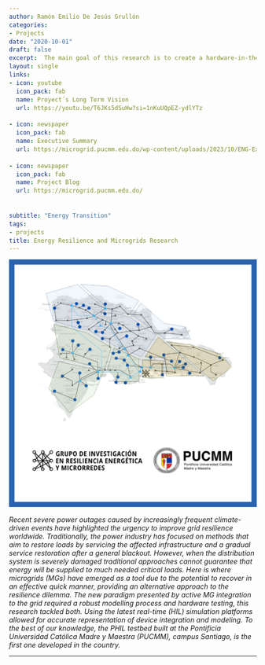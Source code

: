```yaml
---
author: Ramón Emilio De Jesús Grullón
categories:
- Projects
date: "2020-10-01"
draft: false
excerpt:  The main goal of this research is to create a hardware-in-the-loop laboratory testbed in the PUCMM-Santiago campus, where scenario modelling and control techniques related to the improvement of resilience through microgrid formation are evaluated. The laboratory allows for the integration of real-time simulation (us/ns) with physical systems representative of the scenarios that are studied, forming a microgrid laboratory that will be used both for research and teaching.
layout: single
links:
- icon: youtube
  icon_pack: fab
  name: Proyect´s Long Term Vision
  url: https://youtu.be/T6JKs5dSuHw?si=1nKuUQpEZ-ydlYTz
  
- icon: newspaper
  icon_pack: fab
  name: Executive Summary
  url: https://microgrid.pucmm.edu.do/wp-content/uploads/2023/10/ENG-ExecutiveSummary-MicrogridResearchPUCMM_2023-10-05.pdf
  
- icon: newspaper
  icon_pack: fab
  name: Project Blog
  url: https://microgrid.pucmm.edu.do/


subtitle: "Energy Transition"
tags:
- projects
title: Energy Resilience and Microgrids Research
---
```


![Sinapsis](featured-hex.png)

*Recent severe power outages caused by increasingly frequent climate-driven events have highlighted the urgency to improve grid resilience worldwide. Traditionally, the power industry has focused on methods that aim to restore loads by servicing the affected infrastructure and a gradual service restoration after a general blackout. However, when the distribution system is severely damaged traditional approaches cannot guarantee that energy will be supplied to much needed critical loads. Here is where microgrids (MGs) have emerged as a tool due to the potential to recover in an effective quick manner, providing an alternative approach to the resilience dilemma. The new paradigm presented by active MG integration to the grid required a robust modelling process and hardware testing, this research tackled both. Using the latest real-time (HIL) simulation platforms allowed for accurate representation of device integration and modeling. To the best of our knowledge, the PHIL testbed built at the Pontificia Universidad Católica Madre y Maestra (PUCMM), campus Santiago, is the first one developed in the country.*  

---


